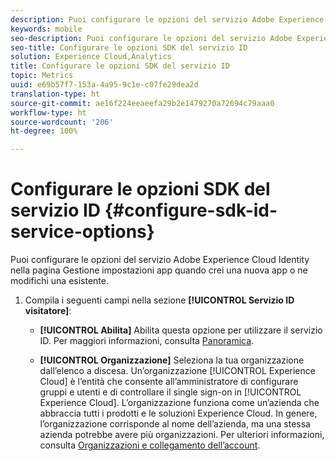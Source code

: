 ```yaml
---
description: Puoi configurare le opzioni del servizio Adobe Experience Platform Identity nella pagina Gestione impostazioni app quando crei una nuova app o ne modifichi una esistente.
keywords: mobile
seo-description: Puoi configurare le opzioni del servizio Adobe Experience Platform Identity nella pagina Gestione impostazioni app quando crei una nuova app o ne modifichi una esistente.
seo-title: Configurare le opzioni SDK del servizio ID
solution: Experience Cloud,Analytics
title: Configurare le opzioni SDK del servizio ID
topic: Metrics
uuid: e69b57f7-153a-4a95-9c1e-c07fe29dea2d
translation-type: ht
source-git-commit: ae16f224eeaeefa29b2e1479270a72694c79aaa0
workflow-type: ht
source-wordcount: '206'
ht-degree: 100%

---
```



# Configurare le opzioni SDK del servizio ID {#configure-sdk-id-service-options}

Puoi configurare le opzioni del servizio Adobe Experience Cloud Identity nella pagina Gestione impostazioni app quando crei una nuova app o ne modifichi una esistente.

1. Compila i seguenti campi nella sezione **[!UICONTROL Servizio ID visitatore]**:

   * **[!UICONTROL Abilita]**
Abilita questa opzione per utilizzare il servizio ID. Per maggiori informazioni, consulta [Panoramica](https://docs.adobe.com/content/help/it-IT/id-service/using/intro/overview.html).

   * **[!UICONTROL Organizzazione]**
Seleziona la tua organizzazione dall’elenco a discesa.
Un’organizzazione [!UICONTROL Experience Cloud] è l’entità che consente all’amministratore di configurare gruppi e utenti e di controllare il single sign-on in [!UICONTROL Experience Cloud]. L’organizzazione funziona come un’azienda che abbraccia tutti i prodotti e le soluzioni Experience Cloud. In genere, l’organizzazione corrisponde al nome dell’azienda, ma una stessa azienda potrebbe avere più organizzazioni. Per ulteriori informazioni, consulta [Organizzazioni e collegamento dell’account](https://docs.adobe.com/content/help/it-IT/core-services/interface/manage-users-and-products/organizations.html).
